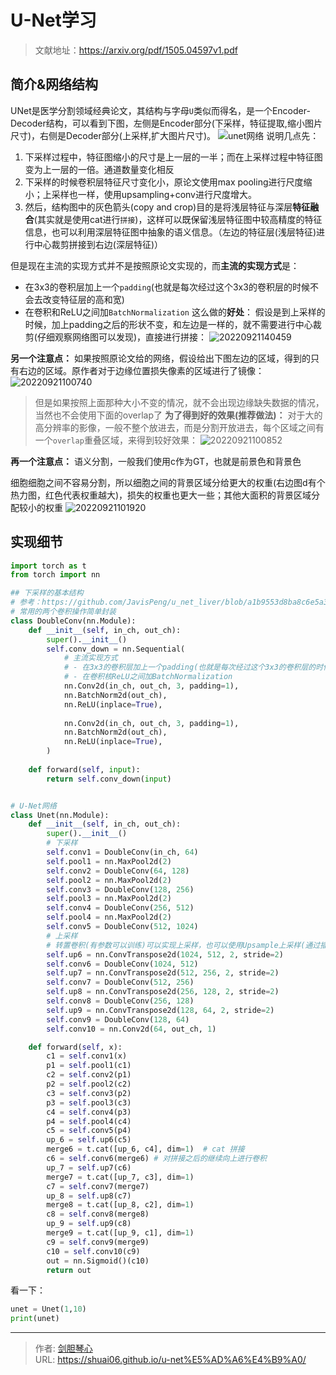# U-Net学习

<script type="text/javascript" src="/js/src/bai.js"></script>

> 文献地址：https://arxiv.org/pdf/1505.04597v1.pdf

## 简介&网络结构
UNet是医学分割领域经典论文，其结构与字母`U`类似而得名，是一个Encoder-Decoder结构，可以看到下图，左侧是Encoder部分(下采样，特征提取,缩小图片尺寸)，右侧是Decoder部分(上采样,扩大图片尺寸)。
![unet网络](http://image.xpshuai.cn/20220921095308.png)
说明几点先：
1. 下采样过程中，特征图缩小的尺寸是上一层的一半；而在上采样过程中特征图变为上一层的一倍。通道数量变化相反
2. 下采样的时候卷积层特征尺寸变化小，原论文使用max pooling进行尺度缩小；上采样也一样，使用upsampling+conv进行尺度增大。
3. 然后，结构图中的灰色箭头(copy and crop)目的是将浅层特征与深层**特征融合**(其实就是使用cat进行`拼接`)，这样可以既保留浅层特征图中较高精度的特征信息，也可以利用深层特征图中抽象的语义信息。（左边的特征层(浅层特征)进行中心裁剪拼接到右边(深层特征)）


但是现在主流的实现方式并不是按照原论文实现的，而**主流的实现方式**是：
- 在3x3的卷积层加上一个`padding`(也就是每次经过这个3x3的卷积层的时候不会去改变特征层的高和宽)
- 在卷积和ReLU之间加`BatchNormalization`
这么做的**好处**：
假设是到上采样的时候，加上padding之后的形状不变，和左边是一样的，就不需要进行中心裁剪(仔细观察网络图可以发现)，直接进行拼接：
![20220921140459](http://image.xpshuai.cn/20220921140459.png)


**另一个注意点：**
如果按照原论文给的网络，假设给出下图左边的区域，得到的只有右边的区域。原作者对于边缘位置损失像素的区域进行了镜像：
![20220921100740](http://image.xpshuai.cn/20220921100740.png)

> 但是如果按照上面那种大小不变的情况，就不会出现边缘缺失数据的情况，当然也不会使用下面的overlap了
**为了得到好的效果(推荐做法)：**
对于大的高分辨率的影像，一般不整个放进去，而是分割开放进去，每个区域之间有一个`overlap`重叠区域，来得到较好效果：
![20220921100852](http://image.xpshuai.cn/20220921100852.png)


**再一个注意点：**
语义分割，一般我们使用c作为GT，也就是前景色和背景色


细胞细胞之间不容易分割，所以细胞之间的背景区域分给更大的权重(右边图d有个热力图，红色代表权重越大)，损失的权重也更大一些；其他大面积的背景区域分配较小的权重
![20220921101920](http://image.xpshuai.cn/20220921101920.png)


## 实现细节
```python
import torch as t
from torch import nn

## 下采样的基本结构
# 参考：https://github.com/JavisPeng/u_net_liver/blob/a1b9553d8ba8c6e5a3d4c5fabd387e130e60a072/dataset.py#L16
# 常用的两个卷积操作简单封装
class DoubleConv(nn.Module):
    def __init__(self, in_ch, out_ch):
        super().__init__()
        self.conv_down = nn.Sequential(
            # 主流实现方式
            # - 在3x3的卷积层加上一个padding(也就是每次经过这个3x3的卷积层的时候不会去改变特征层的高和宽)
            # - 在卷积核ReLU之间加BatchNormalization
            nn.Conv2d(in_ch, out_ch, 3, padding=1),
            nn.BatchNorm2d(out_ch),
            nn.ReLU(inplace=True),
            
            nn.Conv2d(in_ch, out_ch, 3, padding=1),
            nn.BatchNorm2d(out_ch),
            nn.ReLU(inplace=True),
        )
        
    def forward(self, input):
        return self.conv_down(input)


# U-Net网络
class Unet(nn.Module):
    def __init__(self, in_ch, out_ch):
        super().__init__()
        # 下采样
        self.conv1 = DoubleConv(in_ch, 64)
        self.pool1 = nn.MaxPool2d(2)
        self.conv2 = DoubleConv(64, 128)
        self.pool2 = nn.MaxPool2d(2)
        self.conv3 = DoubleConv(128, 256)
        self.pool3 = nn.MaxPool2d(2)
        self.conv4 = DoubleConv(256, 512)
        self.pool4 = nn.MaxPool2d(2)
        self.conv5 = DoubleConv(512, 1024)
        # 上采样
        # 转置卷积(有参数可以训练)可以实现上采样，也可以使用Upsample上采样(通过插值完成，没有训练参数，速度更快)(保证k=stride,stride即上采样倍数)
        self.up6 = nn.ConvTranspose2d(1024, 512, 2, stride=2)
        self.conv6 = DoubleConv(1024, 512)
        self.up7 = nn.ConvTranspose2d(512, 256, 2, stride=2)
        self.conv7 = DoubleConv(512, 256)
        self.up8 = nn.ConvTranspose2d(256, 128, 2, stride=2)
        self.conv8 = DoubleConv(256, 128)
        self.up9 = nn.ConvTranspose2d(128, 64, 2, stride=2)
        self.conv9 = DoubleConv(128, 64)
        self.conv10 = nn.Conv2d(64, out_ch, 1)

    def forward(self, x):
        c1 = self.conv1(x)
        p1 = self.pool1(c1)
        c2 = self.conv2(p1)
        p2 = self.pool2(c2)
        c3 = self.conv3(p2)
        p3 = self.pool3(c3)
        c4 = self.conv4(p3)
        p4 = self.pool4(c4)
        c5 = self.conv5(p4)
        up_6 = self.up6(c5)
        merge6 = t.cat([up_6, c4], dim=1)  # cat 拼接
        c6 = self.conv6(merge6) # 对拼接之后的继续向上进行卷积
        up_7 = self.up7(c6)
        merge7 = t.cat([up_7, c3], dim=1)
        c7 = self.conv7(merge7)
        up_8 = self.up8(c7)
        merge8 = t.cat([up_8, c2], dim=1)
        c8 = self.conv8(merge8)
        up_9 = self.up9(c8)
        merge9 = t.cat([up_9, c1], dim=1)
        c9 = self.conv9(merge9)
        c10 = self.conv10(c9)
        out = nn.Sigmoid()(c10)
        return out

```

看一下：
```python
unet = Unet(1,10)
print(unet)
```

















---

> 作者: [剑胆琴心](http://geoer.cn)  
> URL: https://shuai06.github.io/u-net%E5%AD%A6%E4%B9%A0/  

